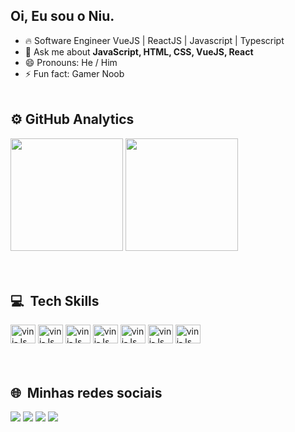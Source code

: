 ## Oi, Eu sou o Niu.
- 🔥 Software Engineer VueJS | ReactJS | Javascript | Typescript
- 💬 Ask me about **JavaScript, HTML, CSS, VueJS, React**
- 😄 Pronouns: He / Him
- ⚡ Fun fact: Gamer Noob
<br><br>
<div>
  
  ## ⚙️&nbsp;GitHub Analytics<br>
  <img height="180em" src="https://github-readme-stats.vercel.app/api?username=soares-vinicius&show_icons=true&theme=dark"/>
  <img height="180em" src="https://github-readme-stats.vercel.app/api/top-langs/?username=anuraghazra&layout=compact&theme=dark"/>
</div>


<div style="display: inline_block"><br><br>
  
## 💻 &nbsp;Tech Skills<br> 
  <img aligne="center" alt="vini-Js" height="30" width="40" src="https://cdn.jsdelivr.net/gh/devicons/devicon/icons/html5/html5-original.svg"/>
  <img aligne="center" alt="vini-Js" height="30" width="40" src="https://cdn.jsdelivr.net/gh/devicons/devicon/icons/css3/css3-original.svg"/>
  <img aligne="center" alt="vini-Js" height="30" width="40" src="https://cdn.jsdelivr.net/gh/devicons/devicon/icons/javascript/javascript-original.svg"/>
  <img aligne="center" alt="vini-Js" height="30" width="40" src="https://cdn.jsdelivr.net/gh/devicons/devicon/icons/vuejs/vuejs-original-wordmark.svg" />
  <img aligne="center" alt="vini-Js" height="30" width="40" src="https://cdn.jsdelivr.net/gh/devicons/devicon/icons/angularjs/angularjs-original.svg" />
  <img aligne="center" alt="vini-Js" height="30" width="40" src="https://cdn.jsdelivr.net/gh/devicons/devicon/icons/react/react-original-wordmark.svg" />
  <img aligne="center" alt="vini-Js" height="30" width="40" src="https://cdn.jsdelivr.net/gh/devicons/devicon/icons/nuxtjs/nuxtjs-original.svg" />
  

  
  </div>
  <br><br>
  
## 🌐&nbsp; Minhas redes sociais
<div> 
  <a href="https://www.instagram.com/niu.soares/" Target="_blank" rel=”noopener” ><img src="https://img.shields.io/badge/-Instagram-%23E4405F?style=for-the-badge&logo=instagram&logoColor=white"></a>
  <a href = "mailto:soares.vinicius.andrade@gmail.com" Target="_blank" rel=”noopener” ><img src="https://img.shields.io/badge/-Gmail-%23333?style=for-the-badge&logo=gmail&logoColor=white"></a>
  <a href="https://www.linkedin.com/in/vin%C3%ADcius-soares-andrade/" Target="_blank" rel=”noopener” ><img src="https://img.shields.io/badge/-LinkedIn-%230077B5?style=for-the-badge&logo=linkedin&logoColor=white"></a> 
 <a href="https://wa.me/5521971015422" Target="_blank" rel=”noopener” ><img src="https://img.shields.io/badge/WhatsApp-25D366?style=for-the-badge&logo=whatsapp&logoColor=white" ></a> 
</div>

